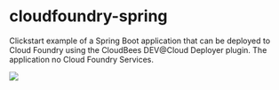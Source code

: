 cloudfoundry-spring
===================

Clickstart example of a Spring Boot application that can be deployed to Cloud Foundry using the CloudBees DEV@Cloud Deployer plugin.  The application no Cloud Foundry Services.

<a href="https://grandcentral.cloudbees.com/?CB_clickstart=https://github.com/kelapure/cloudfoundry-spring/blob/master/clickstart.json"><img src="https://d3ko533tu1ozfq.cloudfront.net/clickstart/deployInstantly.png"/></a>

